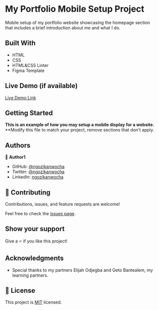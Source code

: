 # My Portfolio Mobile Setup Project

Mobile setup of my portfolio website showcasing the homepage section that includes a brief introduction about me and what I do.

## Built With

- HTML
- CSS
- HTML&CSS Linter
- Figma Template

## Live Demo (if available)

[Live Demo Link](https://ngozikanwocha.github.io/Port-folio/)


## Getting Started

**This is an example of how you may setup a mobile display for a website.**
**Modify this file to match your project, remove sections that don't apply.


## Authors

👤 **Author1**

- GitHub: [@ngozikanwocha](https://github.com/githubhandle)
- Twitter: [@ngozikanwocha](https://twitter.com/twitterhandle)
- LinkedIn: [ngozikanwocha](https://linkedin.com/in/linkedinhandle)


## 🤝 Contributing

Contributions, issues, and feature requests are welcome!

Feel free to check the [issues page](../../issues/).

## Show your support

Give a ⭐️ if you like this project!

## Acknowledgments

- Special thanks to my partners Elijah Odjegba and Geto Bantealem, my learning partners.

## 📝 License

This project is [MIT](./MIT.md) licensed.
